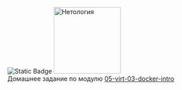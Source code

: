 ![Static Badge](https://img.shields.io/badge/tehnolog_w-homeworks-orange)
<img src="https://netology.ru/_next/static/media/logo-black-text.6a91d6f1.svg" alt="Нетология"  style="width: 150px"> 
<br>
Домашнее задание по модулю [05-virt-03-docker-intro](https://github.com/tehnologw/netology/blob/main/05-virt-03-docker-intro.md)
<br>

